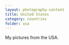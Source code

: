```yaml
---
layout: photography-content
title: United States
category: countries
folder: usa
---
```


My pictures from the USA.
